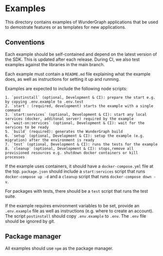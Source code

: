 # Examples

This directory contains examples of WunderGraph applications that be used
to demostrate features or as templates for new applications.

## Conventions

Each example should be self-contained and depend on the latest version of the SDK.
This is updated after each release. During CI, we also test examples against the
libraries in the main branch.

Each example must contain a `README.md` file explaining what the example does, as well as
instructions for setting it up and running.

Examples are expected to include the following node scripts:

    1. `postinstall` (optional, Development & CI): prepare the start e.g. by copying .env.example to .env.test
    2. `start`: (required, development) starts the example with a single command
    3. `start:services` (optional, Development & CI): start any local services (docker, additonal server) required by the example
    4. `wait-on:services` (optional, Development & CI): wait for the services to be ready
    5. `build` (required): generates the WunderGraph build
    6. `setup` (optional, Development & CI): setup the example (e.g. migration) after the environment is ready
    7. `test` (optional, Development & CI): runs the tests for the example
    8. `cleanup` (optional, Development & CI): stops,remove all provisioned resources e.g. shutdown docker containers or kill processes

If the example uses containers, it should have a `docker-compose.yml` file at the top. `package.json` should
include a `start:services` script that runs `docker-compose up -d` and a `cleanup` script that runs `docker-compose down -v`.

For packages with tests, there should be a `test` script that runs the test suite.

If the example requires environment variables to be set, provide an `.env.example` file as well as
instructions (e.g. where to create an account). The script `postinstall` should copy `.env.example` to `.env`. The `.env` file should be ignored by git.

## Package manager

All examples should use `npm` as the package manager.
